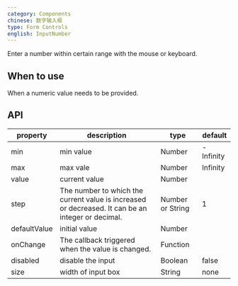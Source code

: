 ```yaml
---
category: Components
chinese: 数字输入框
type: Form Controls
english: InputNumber
---
```


Enter a number within certain range with the mouse or keyboard.

## When to use

When a numeric value needs to be provided.

## API

| property    | description           | type               | default       |
|-------------|----------------|--------------------|--------------|
| min     | min value   | Number | -Infinity        |
| max     | max vale       | Number      | Infinity           |
| value     | current value       | Number      |            |
| step     | The number to which the current value is increased or decreased. It can be an integer or decimal.  | Number or String      |  1      |
| defaultValue     | initial value       | Number      |            |
| onChange     | The callback triggered when the value is changed.     | Function      |            |
| disabled     | disable the input       | Boolean      |      false      |
| size    | width of input box  | String      |      none      |

